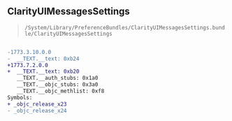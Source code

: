 ## ClarityUIMessagesSettings

> `/System/Library/PreferenceBundles/ClarityUIMessagesSettings.bundle/ClarityUIMessagesSettings`

```diff

-1773.3.10.0.0
-  __TEXT.__text: 0xb24
+1773.7.2.0.0
+  __TEXT.__text: 0xb20
   __TEXT.__auth_stubs: 0x1a0
   __TEXT.__objc_stubs: 0x3a0
   __TEXT.__objc_methlist: 0xf8
Symbols:
+ _objc_release_x23
- _objc_release_x24

```
